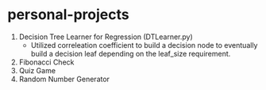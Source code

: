# personal-projects
1. Decision Tree Learner for Regression (DTLearner.py)
   - Utilized correleation coefficient to build a decision node to eventually build a decision leaf depending on the leaf_size requirement.
3. Fibonacci Check
4. Quiz Game
5. Random Number Generator
